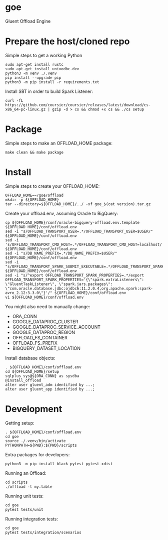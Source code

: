 # goe
Gluent Offload Engine

# Prepare the host/cloned repo
Simple steps to get a working Python
```
sudo apt-get install rustc
sudo apt-get install unixodbc-dev
python3 -m venv ./.venv
pip install --upgrade pip
python3 -m pip install -r requirements.txt
```
Install SBT in order to build Spark Listener:
```
curl -fL https://github.com/coursier/coursier/releases/latest/download/cs-x86_64-pc-linux.gz | gzip -d > cs && chmod +x cs && ./cs setup
```

# Package
Simple steps to make an OFFLOAD_HOME package:
```
make clean && make package
```

# Install
Simple steps to create your OFFLOAD_HOME:
```
OFFLOAD_HOME=~/goe/offload
mkdir -p ${OFFLOAD_HOME}
tar --directory=${OFFLOAD_HOME}/../ -xf goe_$(cat version).tar.gz
```

Create your offload.env, assuming Oracle to BigQuery:
```
cp ${OFFLOAD_HOME}/conf/oracle-bigquery-offload.env.template ${OFFLOAD_HOME}/conf/offload.env
sed -i "s/OFFLOAD_TRANSPORT_USER=.*/OFFLOAD_TRANSPORT_USER=$USER/" ${OFFLOAD_HOME}/conf/offload.env
sed -i 's/OFFLOAD_TRANSPORT_CMD_HOST=.*/OFFLOAD_TRANSPORT_CMD_HOST=localhost/' ${OFFLOAD_HOME}/conf/offload.env
sed -i "s/DB_NAME_PREFIX=.*/DB_NAME_PREFIX=$USER/" ${OFFLOAD_HOME}/conf/offload.env
sed -i "s/OFFLOAD_TRANSPORT_SPARK_SUBMIT_EXECUTABLE=.*/OFFLOAD_TRANSPORT_SPARK_SUBMIT_EXECUTABLE=/" ${OFFLOAD_HOME}/conf/offload.env
sed -i "s/^export OFFLOAD_TRANSPORT_SPARK_PROPERTIES=.*/export OFFLOAD_TRANSPORT_SPARK_PROPERTIES='{\"spark.extraListeners\": \"GluentTaskListener\", \"spark.jars.packages\": \"com.oracle.database.jdbc:ojdbc6:11.2.0.4,org.apache.spark:spark-avro_2.12:3.3.0\"}'/" ${OFFLOAD_HOME}/conf/offload.env
vi ${OFFLOAD_HOME}/conf/offload.env
```

You might also need to manually change:

- ORA_CONN
- GOOGLE_DATAPROC_CLUSTER
- GOOGLE_DATAPROC_SERVICE_ACCOUNT
- GOOGLE_DATAPROC_REGION
- OFFLOAD_FS_CONTAINER
- OFFLOAD_FS_PREFIX
- BIGQUERY_DATASET_LOCATION

Install database objects:
```
. ${OFFLOAD_HOME}/conf/offload.env
cd ${OFFLOAD_HOME}/setup
sqlplus sys@${ORA_CONN} as sysdba
@install_offload
alter user gluent_adm identified by ...;
alter user gluent_app identified by ...;
```

# Development
Getting setup:
```
. ${OFFLOAD_HOME}/conf/offload.env
cd goe
source ./.venv/bin/activate
PYTHONPATH=${PWD}:${PWD}/scripts
```

Extra packages for developers:
```
python3 -m pip install black pytest pytest-xdist
```

Running an Offload:
```
cd scripts
./offload -t my.table
```

Running unit tests:
```
cd goe
pytest tests/unit
```

Running integration tests:
```
cd goe
pytest tests/integration/scenarios
```
